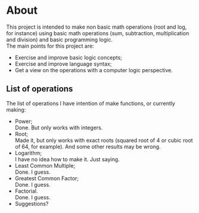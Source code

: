 # About  
  
This project is intended to make non basic math operations (root and log, for instance) using basic math operations (sum, subtraction, multiplication and division) and basic programming logic.  
The main points for this project are:  

- Exercise and improve basic logic concepts;  
- Exercise and improve language syntax;  
- Get a view on the operations with a computer logic perspective.  
  
## List of operations  
  
The list of operations I have intention of make functions, or currently making:  

- Power;  
    Done. But only works with integers.  
- Root;  
    Made it, but only works with exact roots (squared root of 4 or cubic root of 64, for example). And some other results may be wrong.  
- Logarithm;  
    I have no idea how to make it. Just saying.  
- Least Common Multiple;  
    Done. I guess.  
- Greatest Common Factor;  
    Done. I guess.  
- Factorial.  
    Done. I guess.  
- Suggestions?  
